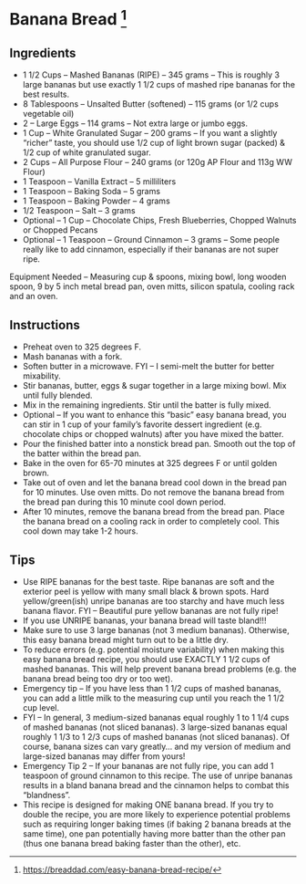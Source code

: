 # Banana Bread [^1]

## Ingredients

* 1 1/2 Cups – Mashed Bananas (RIPE) – 345 grams – This is roughly 3 large bananas but use exactly 1 1/2 cups of mashed ripe bananas for the best results.
* 8 Tablespoons – Unsalted Butter (softened) – 115 grams (or 1/2 cups vegetable oil)
* 2 – Large Eggs – 114 grams – Not extra large or jumbo eggs.
* 1 Cup – White Granulated Sugar – 200 grams – If you want a slightly “richer” taste, you should use 1/2 cup of light brown sugar (packed) & 1/2 cup of white granulated sugar.
* 2 Cups – All Purpose Flour – 240 grams (or 120g AP Flour and 113g WW Flour)
* 1 Teaspoon – Vanilla Extract – 5 milliliters
* 1 Teaspoon – Baking Soda – 5 grams
* 1 Teaspoon – Baking Powder – 4 grams
* 1/2 Teaspoon – Salt – 3 grams
* Optional – 1 Cup – Chocolate Chips, Fresh Blueberries, Chopped Walnuts or Chopped Pecans
* Optional – 1 Teaspoon – Ground Cinnamon – 3 grams – Some people really like to add cinnamon, especially if their bananas are not super ripe.

Equipment Needed – Measuring cup & spoons, mixing bowl, long wooden spoon, 9 by 5 inch metal bread pan, oven mitts, silicon spatula, cooling rack and an oven.

## Instructions

* Preheat oven to 325 degrees F.
* Mash bananas with a fork.
* Soften butter in a microwave. FYI – I semi-melt the butter for better mixability.
* Stir bananas, butter, eggs & sugar together in a large mixing bowl. Mix until fully blended.
* Mix in the remaining ingredients. Stir until the batter is fully mixed.
* Optional – If you want to enhance this “basic” easy banana bread, you can stir in 1 cup of your family’s favorite dessert ingredient (e.g. chocolate chips or chopped walnuts) after you have mixed the batter.
* Pour the finished batter into a nonstick bread pan. Smooth out the top of the batter within the bread pan.
* Bake in the oven for 65-70 minutes at 325 degrees F or until golden brown.
* Take out of oven and let the banana bread cool down in the bread pan for 10 minutes. Use oven mitts. Do not remove the banana bread from the bread pan during this 10 minute cool down period.
* After 10 minutes, remove the banana bread from the bread pan. Place the banana bread on a cooling rack in order to completely cool. This cool down may take 1-2 hours.

## Tips

* Use RIPE bananas for the best taste. Ripe bananas are soft and the exterior peel is yellow with many small black & brown spots. Hard yellow/green(ish) unripe bananas are too starchy and have much less banana flavor. FYI – Beautiful pure yellow bananas are not fully ripe!
* If you use UNRIPE bananas, your banana bread will taste bland!!!
* Make sure to use 3 large bananas (not 3 medium bananas). Otherwise, this easy banana bread might turn out to be a little dry.
* To reduce errors (e.g. potential moisture variability) when making this easy banana bread recipe, you should use EXACTLY 1 1/2 cups of mashed bananas. This will help prevent banana bread problems (e.g. the banana bread being too dry or too wet).
* Emergency tip – If you have less than 1 1/2 cups of mashed bananas, you can add a little milk to the measuring cup until you reach the 1 1/2 cup level.
* FYI – In general, 3 medium-sized bananas equal roughly 1 to 1 1/4 cups of mashed bananas (not sliced bananas). 3 large-sized bananas equal roughly 1 1/3 to 1 2/3 cups of mashed bananas (not sliced bananas). Of course, banana sizes can vary greatly… and my version of medium and large-sized bananas may differ from yours!
* Emergency Tip 2 – If your bananas are not fully ripe, you can add 1 teaspoon of ground cinnamon to this recipe. The use of unripe bananas results in a bland banana bread and the cinnamon helps to combat this “blandness”.
* This recipe is designed for making ONE banana bread. If you try to double the recipe, you are more likely to experience potential problems such as requiring longer baking times (if baking 2 banana breads at the same time), one pan potentially having more batter than the other pan (thus one banana bread baking faster than the other), etc.


[^1]: https://breaddad.com/easy-banana-bread-recipe/
